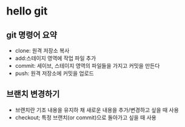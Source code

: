 # hello git

## git 명령어 요약

- clone: 원격 저장소 복사
- add:스테이지 영역에 작업 파일 추가
- commit: 세이브, 스테이지 영역의 파일들을 가지고 커밋을 만든다
- push: 원격 저장소에 커밋을 업로드

## 브랜치 변경하기
- 브랜치란 기조 내용을 유지하 채 새로운 내용을 추가/변경하고 싶을 때 사용
- checkout; 특정 브랜치(or commit)으로 돌아가고 싶을 때 사용
